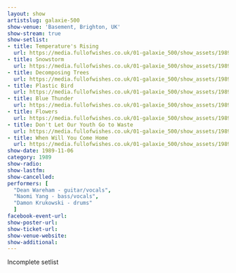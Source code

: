 ```yaml
---
layout: show
artistslug: galaxie-500
show-venue: 'Basement, Brighton, UK'
show-stream: true
show-setlist: 
- title: Temperature's Rising
  url: https://media.fullofwishes.co.uk/01-galaxie_500/show_assets/1989-11-06/01-galaxie-500-temperatures-rising.mp3
- title: Snowstorm
  url: https://media.fullofwishes.co.uk/01-galaxie_500/show_assets/1989-11-06/02-galaxie-500-snowstorm.mp3
- title: Decomposing Trees
  url: https://media.fullofwishes.co.uk/01-galaxie_500/show_assets/1989-11-06/03-galaxie-500-decomposing-trees.mp3
- title: Plastic Bird
  url: https://media.fullofwishes.co.uk/01-galaxie_500/show_assets/1989-11-06/04-galaxie-500-plastic-bird.mp3
- title: Blue Thunder
  url: https://media.fullofwishes.co.uk/01-galaxie_500/show_assets/1989-11-06/05-galaxie-500-blue-thunder.mp3
- title: Flowers
  url: https://media.fullofwishes.co.uk/01-galaxie_500/show_assets/1989-11-06/06-galaxie-500-flowers.mp3
- title: Don't Let Our Youth Go to Waste
  url: https://media.fullofwishes.co.uk/01-galaxie_500/show_assets/1989-11-06/07-galaxie-500-dont-let-our-youth-go-to-waste.mp3
- title: When Will You Come Home
  url: https://media.fullofwishes.co.uk/01-galaxie_500/show_assets/1989-11-06/08-galaxie-500-when-will-you-come-home.mp3  
show-date: 1989-11-06
category: 1989
show-radio: 
show-lastfm: 
show-cancelled: 
performers: [
  "Dean Wareham - guitar/vocals",
  "Naomi Yang - bass/vocals",
  "Damon Krukowski - drums"
  ]
facebook-event-url: 
show-poster-url: 
show-ticket-url: 
show-venue-website: 
show-additional: 
---
```

Incomplete setlist

